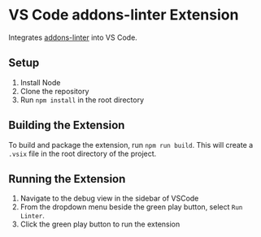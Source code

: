 # VS Code addons-linter Extension


Integrates [addons-linter](https://github.com/mozilla/addons-linter) into VS Code. 


## Setup

1. Install Node
2. Clone the repository
3. Run `npm install` in the root directory

## Building the Extension
To build and package the extension, run `npm run build`. This will create a `.vsix` file in the root directory of the project.

## Running the Extension
1. Navigate to the debug view in the sidebar of VSCode
2. From the dropdown menu beside the green play button, select `Run Linter`.
3. Click the green play button to run the extension